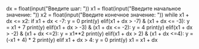 dx = float(input("Введите шаг: "))
x1 = float(input("Введите начальное значение: "))
x2 = float(input("Введите конечное значение: "))
while x1 + dx <= x2:
    if x1 + dx < -7:
        y = 0
        print(y)
    elif(x1 + dx > -7) & (x1 + dx <= -3):
        y = x1 + 7
        print(y)
    elif(x1 + dx > -3) & (x1 + dx <= -2):
        y = 4
        print(y)
    elif(x1 + dx > -2) & (x1 + dx <=2):
        y = x1**2
        print(y)
    elif(x1 + dx > 2) & (x1 + dx <=4):
        y = (-x1 + 4) * 2
        print(y)
    elif x1 + dx > 4:
        y = 0
        print(y)
    x1 = x1 + dx
 
